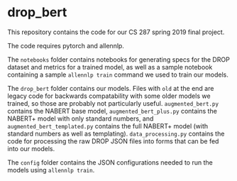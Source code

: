 # drop_bert

This repository contains the code for our CS 287 spring 2019 final project.

The code requires pytorch and allennlp.

The `notebooks` folder contains notebooks for generating specs for the DROP dataset and metrics for a trained model, as well
as a sample notebook containing a sample `allennlp train` command we used to train our models.

The `drop_bert` folder contains our models. Files with `old` at the end are legacy code for backwards compatability with some
older models we trained, so those are probably not particularly useful. `augmented_bert.py` contains the NABERT base model, `augmented_bert_plus.py` contains the NABERT+ model with only standard numbers, and `augmented_bert_templated.py` contains the full NABERT+ model (with standard numbers as well as templating). `data_processing.py` contains the code for processing the raw DROP JSON files into forms that can be fed into our models.

The `config` folder contains the JSON configurations needed to run the models using `allennlp train`.
